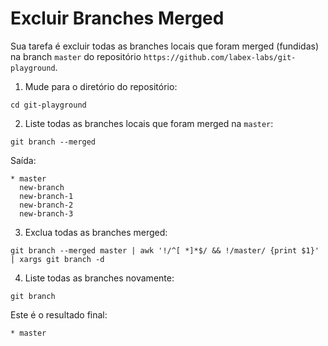 # Excluir Branches Merged

Sua tarefa é excluir todas as branches locais que foram merged (fundidas) na branch `master` do repositório `https://github.com/labex-labs/git-playground`.

1.  Mude para o diretório do repositório:

```shell
cd git-playground
```

2.  Liste todas as branches locais que foram merged na `master`:

```shell
git branch --merged
```

Saída:

```
* master
  new-branch
  new-branch-1
  new-branch-2
  new-branch-3
```

3.  Exclua todas as branches merged:

```shell
git branch --merged master | awk '!/^[ *]*$/ && !/master/ {print $1}' | xargs git branch -d
```

4.  Liste todas as branches novamente:

```shell
git branch
```

Este é o resultado final:

```
* master
```

